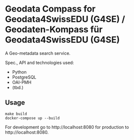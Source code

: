 # Geodata Compass for Geodata4SwissEDU (G4SE) / Geodaten-Kompass für Geodata4SwissEDU (G4SE)

A Geo-metadata search service.

Spec., API and technologies used:
* Python
* PostgreSQL
* OAI-PMH
* (tbd.)


## Usage

```
make build
docker-compose up --build
```

For development go to http://localhost:8080
for production to http://localhost:8080.
